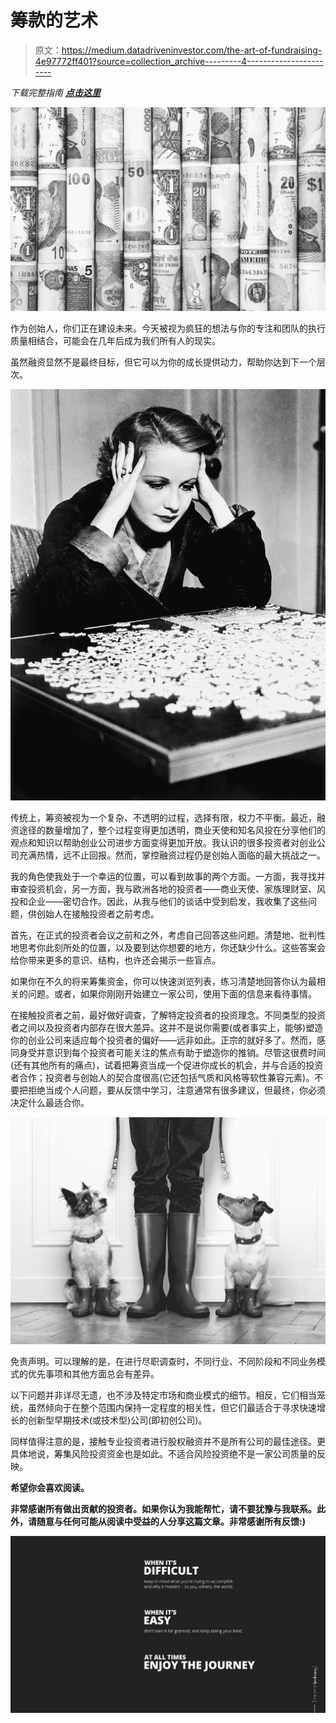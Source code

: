 # 筹款的艺术

> 原文：<https://medium.datadriveninvestor.com/the-art-of-fundraising-4e97772ff401?source=collection_archive---------4----------------------->

*下载完整指南* [***点击这里***](https://www.syndicateroom.com/guides-and-reports/the-art-of-fundraising)

![](img/2a2156dc7098ef5ce53da42b413f1f3b.png)

作为创始人，你们正在建设未来。今天被视为疯狂的想法与你的专注和团队的执行质量相结合，可能会在几年后成为我们所有人的现实。

虽然融资显然不是最终目标，但它可以为你的成长提供动力，帮助你达到下一个层次。

![](img/223d4d2e91cc957ee2ebaf2e538072e8.png)

传统上，筹资被视为一个复杂、不透明的过程，选择有限，权力不平衡。最近，融资途径的数量增加了，整个过程变得更加透明，商业天使和知名风投在分享他们的观点和知识以帮助创业公司进步方面变得更加开放。我认识的很多投资者对创业公司充满热情，远不止回报。然而，掌控融资过程仍是创始人面临的最大挑战之一。

我的角色使我处于一个幸运的位置，可以看到故事的两个方面。一方面，我寻找并审查投资机会，另一方面，我与欧洲各地的投资者——商业天使、家族理财室、风投和企业——密切合作。因此，从我与他们的谈话中受到启发，我收集了这些问题，供创始人在接触投资者之前考虑。

首先，在正式的投资者会议之前和之外，考虑自己回答这些问题。清楚地、批判性地思考你此刻所处的位置，以及要到达你想要的地方，你还缺少什么。这些答案会给你带来更多的意识、结构，也许还会揭示一些盲点。

如果你在不久的将来筹集资金，你可以快速浏览列表，练习清楚地回答你认为最相关的问题。或者，如果你刚刚开始建立一家公司，使用下面的信息来看待事情。

在接触投资者之前，最好做好调查，了解特定投资者的投资理念。不同类型的投资者之间以及投资者内部存在很大差异。这并不是说你需要(或者事实上，能够)塑造你的创业公司来适应每个投资者的偏好——远非如此。正宗的就好多了。然而，感同身受并意识到每个投资者可能关注的焦点有助于塑造你的推销。尽管这很费时间(还有其他所有的痛点)，试着把筹资当成一个促进你成长的机会，并与合适的投资者合作；投资者与创始人的契合度很高(它还包括气质和风格等软性兼容元素)。不要把拒绝当成个人问题，要从反馈中学习，注意通常有很多建议，但最终，你必须决定什么最适合你。

![](img/18e0055606bb915fe4fd72d630c178cc.png)

免责声明。可以理解的是，在进行尽职调查时，不同行业、不同阶段和不同业务模式的优先事项和其他方面总会有差异。

以下问题并非详尽无遗，也不涉及特定市场和商业模式的细节。相反，它们相当笼统，虽然倾向于在整个范围内保持一定程度的相关性，但它们最适合于寻求快速增长的创新型早期技术(或技术型)公司(即初创公司)。

同样值得注意的是，接触专业投资者进行股权融资并不是所有公司的最佳途径。更具体地说，筹集风险投资资金也是如此。不适合风险投资绝不是一家公司质量的反映。

**希望你会喜欢阅读**[](https://www.syndicateroom.com/guides-and-reports/the-art-of-fundraising)****。****

**非常感谢所有做出贡献的投资者。如果你认为我能帮忙，请不要犹豫与我联系。此外，请随意与任何可能从阅读中受益的人分享这篇文章。非常感谢所有反馈:)**

**![](img/d673d8a4bb7c32bbb1c40bbd8f3eba06.png)**